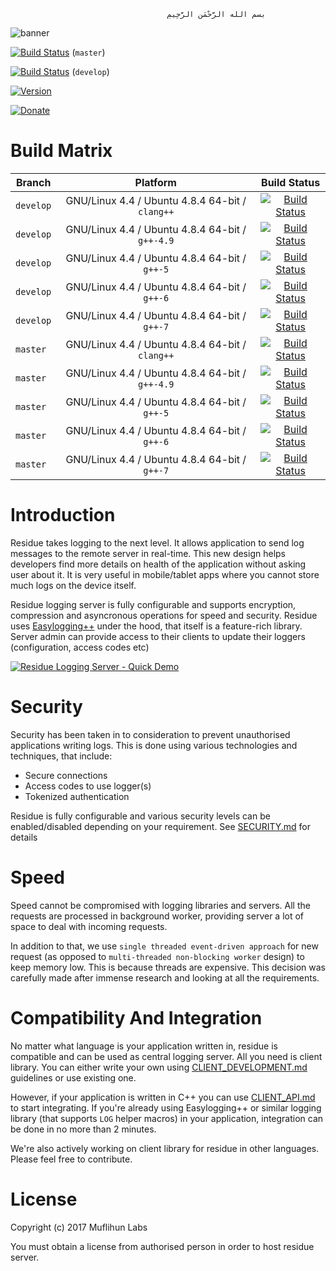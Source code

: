                                        ‫بسم الله الرَّحْمَنِ الرَّحِيمِ

![banner]

[![Build Status](https://img.shields.io/travis/muflihun/residue/master.svg)](https://travis-ci.org/muflihun/residue) (`master`)

[![Build Status](https://img.shields.io/travis/muflihun/residue/develop.svg)](https://travis-ci.org/muflihun/residue) (`develop`)

[![Version](https://img.shields.io/github/release/muflihun/residue.svg)](https://github.com/muflihun/residue/releases/latest)

[![Donate](https://img.shields.io/badge/Donate-PayPal-green.svg)](https://www.paypal.me/MuflihunDotCom/25)

# Build Matrix

| Branch | Platform | Build Status |
| -------- |:------------:|:------------:|
| `develop` | GNU/Linux 4.4 / Ubuntu 4.8.4 64-bit / `clang++` | [![Build Status](https://travis-matrix-badges.herokuapp.com/repos/muflihun/residue/branches/develop/1)](https://travis-ci.org/muflihun/residue) |
| `develop` | GNU/Linux 4.4 / Ubuntu 4.8.4 64-bit / `g++-4.9` | [![Build Status](https://travis-matrix-badges.herokuapp.com/repos/muflihun/residue/branches/develop/2)](https://travis-ci.org/muflihun/residue) |
| `develop` | GNU/Linux 4.4 / Ubuntu 4.8.4 64-bit / `g++-5` | [![Build Status](https://travis-matrix-badges.herokuapp.com/repos/muflihun/residue/branches/develop/3)](https://travis-ci.org/muflihun/residue) |
| `develop` | GNU/Linux 4.4 / Ubuntu 4.8.4 64-bit / `g++-6` | [![Build Status](https://travis-matrix-badges.herokuapp.com/repos/muflihun/residue/branches/develop/4)](https://travis-ci.org/muflihun/residue) |
| `develop` | GNU/Linux 4.4 / Ubuntu 4.8.4 64-bit / `g++-7` | [![Build Status](https://travis-matrix-badges.herokuapp.com/repos/muflihun/residue/branches/develop/5)](https://travis-ci.org/muflihun/residue) |
| `master` | GNU/Linux 4.4 / Ubuntu 4.8.4 64-bit / `clang++` | [![Build Status](https://travis-matrix-badges.herokuapp.com/repos/muflihun/residue/branches/master/1)](https://travis-ci.org/muflihun/residue) |
| `master` | GNU/Linux 4.4 / Ubuntu 4.8.4 64-bit / `g++-4.9` | [![Build Status](https://travis-matrix-badges.herokuapp.com/repos/muflihun/residue/branches/master/2)](https://travis-ci.org/muflihun/residue) |
| `master` | GNU/Linux 4.4 / Ubuntu 4.8.4 64-bit / `g++-5` | [![Build Status](https://travis-matrix-badges.herokuapp.com/repos/muflihun/residue/branches/master/3)](https://travis-ci.org/muflihun/residue) |
| `master` | GNU/Linux 4.4 / Ubuntu 4.8.4 64-bit / `g++-6` | [![Build Status](https://travis-matrix-badges.herokuapp.com/repos/muflihun/residue/branches/master/4)](https://travis-ci.org/muflihun/residue) |
| `master` | GNU/Linux 4.4 / Ubuntu 4.8.4 64-bit / `g++-7` | [![Build Status](https://travis-matrix-badges.herokuapp.com/repos/muflihun/residue/branches/master/5)](https://travis-ci.org/muflihun/residue) |

# Introduction
Residue takes logging to the next level. It allows application to send log messages to the remote server in real-time. This new design helps developers find more details on health of the application without asking user about it. It is very useful in mobile/tablet apps where you cannot store much logs on the device itself.

Residue logging server is fully configurable and supports encryption, compression and asyncronous operations for speed and security. Residue uses [Easylogging++](https://github.com/muflihun/easyloggingpp) under the hood, that itself is a feature-rich library. Server admin can provide access to their clients to update their loggers (configuration, access codes etc)

[![Residue Logging Server - Quick Demo](https://muflihun.github.io/residue/assets/yt-thumb.png)](https://www.youtube.com/watch?v=1r4zAkLIyOA)

# Security
Security has been taken in to consideration to prevent unauthorised applications writing logs. This is done using various technologies and techniques, that include:

 - Secure connections
 - Access codes to use logger(s)
 - Tokenized authentication
 
Residue is fully configurable and various security levels can be enabled/disabled depending on your requirement. See [SECURITY.md](/docs/SECURITY.md) for details

# Speed
Speed cannot be compromised with logging libraries and servers. All the requests are processed in background worker, providing server a lot of space to deal with incoming requests.

In addition to that, we use `single threaded event-driven approach` for new request (as opposed to `multi-threaded non-blocking worker` design) to keep memory low. This is because threads are expensive. This decision was carefully made after immense research and looking at all the requirements.

# Compatibility And Integration
No matter what language is your application written in, residue is compatible and can be used as central logging server. All you need is client library. You can either write your own using [CLIENT_DEVELOPMENT.md](/docs/CLIENT_DEVELOPMENT.md) guidelines or use existing one.

However, if your application is written in C++ you can use [CLIENT_API.md](/docs/CLIENT_API.md) to start integrating. If you're already using Easylogging++ or similar logging library (that supports `LOG` helper macros) in your application, integration can be done in no more than 2 minutes.

We're also actively working on client library for residue in other languages. Please feel free to contribute.

# License
Copyright (c) 2017 Muflihun Labs

You must obtain a license from authorised person in order to host residue server.

  [banner]: https://raw.githubusercontent.com/muflihun/residue/master/docs/Residue.png
